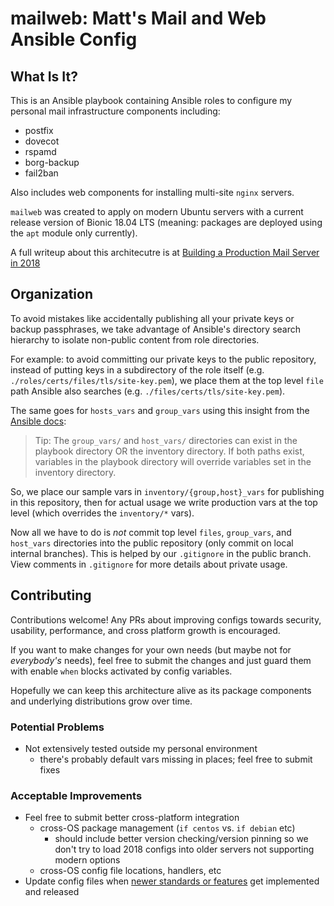mailweb: Matt's Mail and Web Ansible Config
===========================================

## What Is It?

This is an Ansible playbook containing Ansible roles to configure
my personal mail infrastructure components including:

- postfix
- dovecot
- rspamd
- borg-backup
- fail2ban

Also includes web components for installing multi-site `nginx` servers.

`mailweb` was created to apply on modern Ubuntu servers with a current
release version of Bionic 18.04 LTS (meaning: packages are deployed using
the `apt` module only currently).

A full writeup about this architecutre is at [Building a Production Mail Server in 2018](https://matt.sh/email2018)

## Organization

To avoid mistakes like accidentally publishing all your private keys or
backup passphrases, we take advantage of Ansible's directory search hierarchy
to isolate non-public content from role directories.

For example: to avoid committing our private keys to the public repository,
instead of putting keys in a subdirectory of the role itself (e.g. `./roles/certs/files/tls/site-key.pem`),
we place them at the top level `file` path Ansible also searches (e.g. `./files/certs/tls/site-key.pem`).

The same goes for `hosts_vars` and `group_vars` using this insight from the
[Ansible docs](https://docs.ansible.com/ansible/latest/user_guide/intro_inventory.html#splitting-out-host-and-group-specific-data):

> Tip: The `group_vars/` and `host_vars/` directories can exist in the playbook directory OR the inventory directory. If both paths exist, variables in the playbook directory will override variables set in the inventory directory.

So, we place our sample vars in `inventory/{group,host}_vars` for publishing in this
repository, then for actual usage we write production vars at the top level (which overrides the `inventory/*` vars).

Now all we have to do is _not_ commit top level `files`, `group_vars`, and `host_vars` directories
into the public repository (only commit on local internal branches). This is helped
by our `.gitignore` in the public branch. View comments in `.gitignore` for more details
about private usage.


## Contributing

Contributions welcome! Any PRs about improving configs towards security, usability, performance, and cross platform growth is encouraged.

If you want to make changes for your own needs (but maybe not for _everybody's_ needs), feel free to submit the changes and just guard them with enable `when` blocks activated by config variables.

Hopefully we can keep this architecture alive as its package components and underlying distributions grow over time.

### Potential Problems

- Not extensively tested outside my personal environment
    - there's probably default vars missing in places; feel free to submit fixes

### Acceptable Improvements

- Feel free to submit better cross-platform integration
    - cross-OS package management (`if centos` vs. `if debian` etc)
        - should include better version checking/version pinning so we don't try to load 2018 configs into older servers not supporting modern options
    - cross-OS config file locations, handlers, etc
- Update config files when [newer standards or features](https://matt.sh/web2018) get implemented and released
